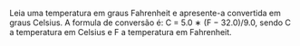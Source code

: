 Leia uma temperatura em graus Fahrenheit e apresente-a convertida em graus Celsius.
A formula de conversão é: C = 5.0 ∗ (F − 32.0)/9.0, sendo C a temperatura em Celsius e F a temperatura em Fahrenheit.